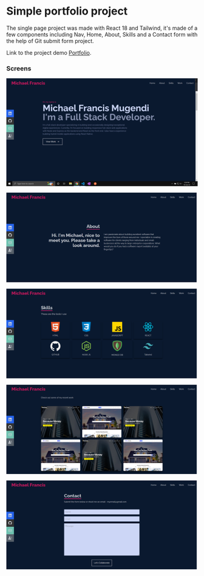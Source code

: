 # Simple portfolio project

The single page project was made with React 18 and Tailwind, it's made of a few components including Nav, Home, About, Skills and a Contact form with the help of Git submit form project.

Link to the project demo [Portfolio](https://github.com/facebook/create-react-app).

### Screens

![Getting Started](./screenshots/home.png)

![Getting Started](./screenshots/about.png)

![Getting Started](./screenshots/skills.png)

![Getting Started](./screenshots/work.png)

![Getting Started](./screenshots/contact.png)
